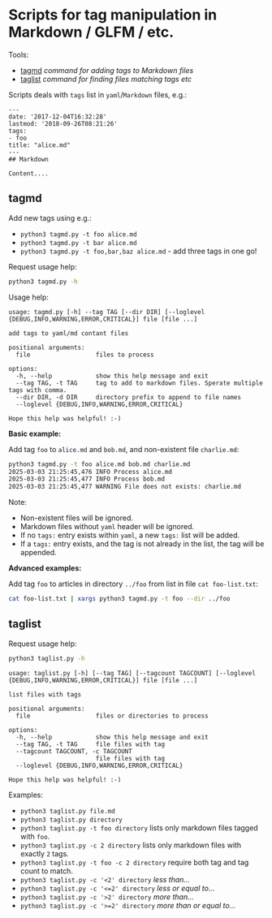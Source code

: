 # Scripts for tag manipulation in Markdown / GLFM / etc.

Tools:
* [tagmd](#tagmd) _command for adding tags to Markdown files_
* [taglist](#taglist) _command for finding files matching tags etc_

Scripts deals with `tags` list in `yaml`/`Markdown` files, e.g.:

``` plain
---
date: '2017-12-04T16:32:28'
lastmod: '2018-09-26T08:21:26'
tags:
- foo
title: "alice.md"
---
## Markdown

Content....
```

## tagmd

Add new tags using e.g.:
* `python3 tagmd.py -t foo alice.md` 
* `python3 tagmd.py -t bar alice.md`
* `python3 tagmd.py -t foo,bar,baz alice.md` - add three tags in one go!

Request usage help:

``` bash
python3 tagmd.py -h
```

Usage help:

``` plain
usage: tagmd.py [-h] --tag TAG [--dir DIR] [--loglevel {DEBUG,INFO,WARNING,ERROR,CRITICAL}] file [file ...]

add tags to yaml/md contant files

positional arguments:
  file                  files to process

options:
  -h, --help            show this help message and exit
  --tag TAG, -t TAG     tag to add to markdown files. Sperate multiple tags with comma.
  --dir DIR, -d DIR     directory prefix to append to file names
  --loglevel {DEBUG,INFO,WARNING,ERROR,CRITICAL}

Hope this help was helpful! :-)
```
 
**Basic example:**

Add tag `foo` to `alice.md` and `bob.md`, and non-existent file `charlie.md`:
 
``` bash
python3 tagmd.py -t foo alice.md bob.md charlie.md
2025-03-03 21:25:45,476 INFO Process alice.md
2025-03-03 21:25:45,477 INFO Process bob.md
2025-03-03 21:25:45,477 WARNING File does not exists: charlie.md
```

Note:
* Non-existent files will be ignored.
* Markdown files without `yaml` header will be ignored.
* If no `tags:` entry exists within `yaml`, a new `tags:` list will be added.
* If a `tags:` entry exists, 
  and the tag is not already in the list,
  the tag will be appended.

**Advanced examples:**

Add tag `foo` to articles in directory `../foo` from list in file `cat foo-list.txt`:

``` bash
cat foo-list.txt | xargs python3 tagmd.py -t foo --dir ../foo
```

## taglist

Request usage help:

``` bash
python3 taglist.py -h
```

``` plain
usage: taglist.py [-h] [--tag TAG] [--tagcount TAGCOUNT] [--loglevel {DEBUG,INFO,WARNING,ERROR,CRITICAL}] file [file ...]

list files with tags

positional arguments:
  file                  files or directories to process

options:
  -h, --help            show this help message and exit
  --tag TAG, -t TAG     file files with tag
  --tagcount TAGCOUNT, -c TAGCOUNT
                        file files with tag
  --loglevel {DEBUG,INFO,WARNING,ERROR,CRITICAL}

Hope this help was helpful! :-)
```

Examples:
* `python3 taglist.py file.md`
* `python3 taglist.py directory`
* `python3 taglist.py -t foo directory` lists only markdown files tagged with `foo`.
* `python3 taglist.py -c 2 directory` lists only markdown files with exactly `2` tags.
* `python3 taglist.py -t foo -c 2 directory` require both tag and tag count to match.
* `python3 taglist.py -c '<2' directory` _less than..._
* `python3 taglist.py -c '<=2' directory` _less or equal to..._
* `python3 taglist.py -c '>2' directory` _more than..._
* `python3 taglist.py -c '>=2' directory` _more than or equal to..._
